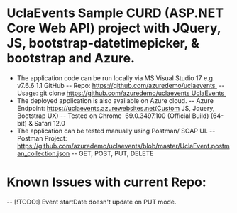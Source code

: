 # UclaEvents Sample CURD (ASP.NET Core Web API) project with JQuery, JS, bootstrap-datetimepicker, & bootstrap and Azure.

- The application code can be run locally via MS Visual Studio 17 e.g. v7.6.6 1.1 GitHub 
--  Repo: https://github.com/azuredemo/uclaevents 
-- Usage: git clone https://github.com/azuredemo/uclaevents UclaEvents 
- The deployed application is also available on Azure cloud. 
-- Azure Endpoint: https://uclaevents.azurewebsites.net(Custom JS, Jquery, Bootstrap UX) 
-- Tested on Chrome  69.0.3497.100 (Official Build) (64-bit) & Safari 12.0 
- The application can be tested manually using Postman/ SOAP UI. 
-- Postman Project: https://github.com/azuredemo/uclaevents/blob/master/UclaEvent.postman_collection.json
-- GET, POST, PUT, DELETE

# Known Issues with current Repo:
-- [!TODO:] Event startDate doesn't update on PUT mode.
